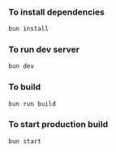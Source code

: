### To install dependencies

```sh
bun install
```

### To run dev server

```sh
bun dev
```

### To build

```sh
bun run build
```

### To start production build

```sh
bun start
```
